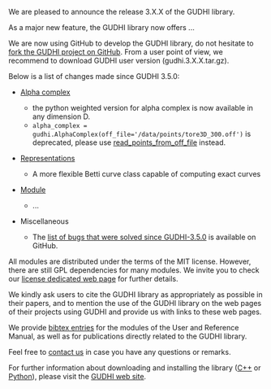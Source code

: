 We are pleased to announce the release 3.X.X of the GUDHI library.

As a major new feature, the GUDHI library now offers ...

We are now using GitHub to develop the GUDHI library, do not hesitate to [fork the GUDHI project on GitHub](https://github.com/GUDHI/gudhi-devel). From a user point of view, we recommend to download GUDHI user version (gudhi.3.X.X.tar.gz).

Below is a list of changes made since GUDHI 3.5.0:

- [Alpha complex](https://gudhi.inria.fr/python/latest/alpha_complex_user.html)
     - the python weighted version for alpha complex is now available in any dimension D.
     - `alpha_complex = gudhi.AlphaComplex(off_file='/data/points/tore3D_300.off')` is deprecated, please use [read_points_from_off_file](https://gudhi.inria.fr/python/latest/point_cloud.html#gudhi.read_points_from_off_file) instead.

- [Representations](https://gudhi.inria.fr/python/latest/representations.html#gudhi.representations.vector_methods.BettiCurve)
     - A more flexible Betti curve class capable of computing exact curves

- [Module](link)
     - ...

- Miscellaneous
     - The [list of bugs that were solved since GUDHI-3.5.0](https://github.com/GUDHI/gudhi-devel/issues?q=label%3A3.6.0+is%3Aclosed) is available on GitHub.

All modules are distributed under the terms of the MIT license.
However, there are still GPL dependencies for many modules. We invite you to check our [license dedicated web page](https://gudhi.inria.fr/licensing/) for further details.

We kindly ask users to cite the GUDHI library as appropriately as possible in their papers, and to mention the use of the GUDHI library on the web pages of their projects using GUDHI and provide us with links to these web pages.

We provide [bibtex entries](https://gudhi.inria.fr/doc/latest/_citation.html) for the modules of the User and Reference Manual, as well as for publications directly related to the GUDHI library. 

Feel free to [contact us](https://gudhi.inria.fr/contact/) in case you have any questions or remarks.

For further information about downloading and installing the library ([C++](https://gudhi.inria.fr/doc/latest/installation.html) or [Python](https://gudhi.inria.fr/python/latest/installation.html)), please visit the [GUDHI web site](https://gudhi.inria.fr/).

